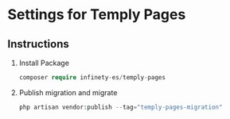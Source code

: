 # Settings for Temply Pages

## Instructions

1. Install Package
	```php
	composer require infinety-es/temply-pages
	```

2. Publish migration and migrate
	```php
	php artisan vendor:publish --tag="temply-pages-migration"
    ```
